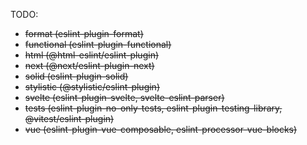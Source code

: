 TODO:

- ~~format (eslint-plugin-format)~~
- ~~functional (eslint-plugin-functional)~~
- ~~html (@html-eslint/eslint-plugin)~~
- ~~next (@next/eslint-plugin-next)~~
- ~~solid (eslint-plugin-solid)~~
- ~~stylistic (@stylistic/eslint-plugin)~~
- ~~svelte (eslint-plugin-svelte, svelte-eslint-parser)~~
- ~~tests (eslint-plugin-no-only-tests, eslint-plugin-testing-library, @vitest/eslint-plugin)~~
- ~~vue (eslint-plugin-vue-composable, eslint-processor-vue-blocks)~~
